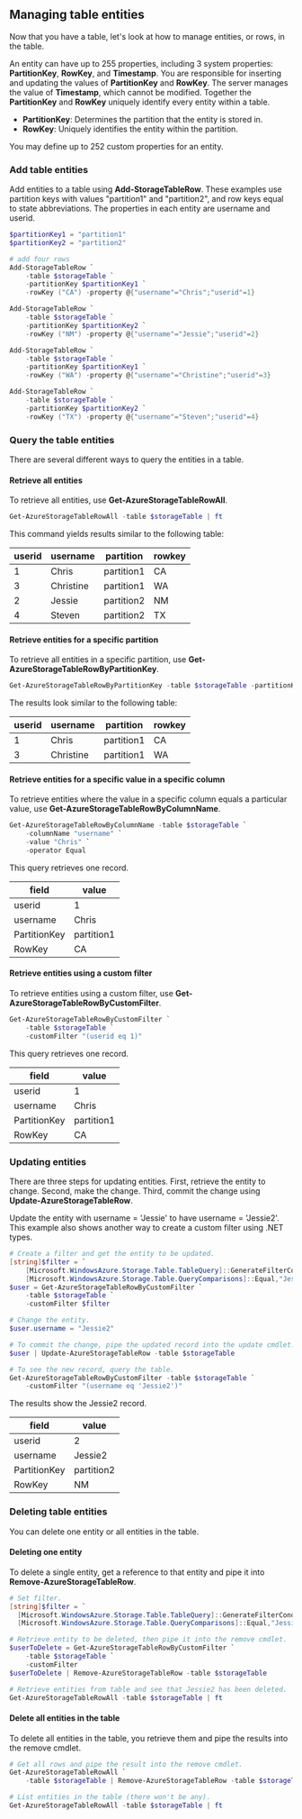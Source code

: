 <!--created by Robin Shahan to go in the articles for table storage w/powershell.
    There is one for Azure Table Storage and one for Azure Cosmos DB Table API -->

## Managing table entities

Now that you have a table, let's look at how to manage entities, or rows, in the table. 

An entity can have up to 255 properties, including 3 system properties: **PartitionKey**, **RowKey**, and **Timestamp**. You are responsible for inserting and updating the values of **PartitionKey** and **RowKey**. The server manages the value of **Timestamp**, which cannot be modified. Together the **PartitionKey** and **RowKey** uniquely identify every entity within a table.

* **PartitionKey**: Determines the partition that the entity is stored in.
* **RowKey**: Uniquely identifies the entity within the partition.

You may define up to 252 custom properties for an entity. 

### Add table entities

Add entities to a table using **Add-StorageTableRow**. These examples use partition keys with values "partition1" and "partition2", and row keys equal to state abbreviations. The properties in each entity are username and userid. 

```powershell
$partitionKey1 = "partition1"
$partitionKey2 = "partition2"

# add four rows 
Add-StorageTableRow `
    -table $storageTable `
    -partitionKey $partitionKey1 `
    -rowKey ("CA") -property @{"username"="Chris";"userid"=1}

Add-StorageTableRow `
    -table $storageTable `
    -partitionKey $partitionKey2 `
    -rowKey ("NM") -property @{"username"="Jessie";"userid"=2}

Add-StorageTableRow `
    -table $storageTable `
    -partitionKey $partitionKey1 `
    -rowKey ("WA") -property @{"username"="Christine";"userid"=3}

Add-StorageTableRow `
    -table $storageTable `
    -partitionKey $partitionKey2 `
    -rowKey ("TX") -property @{"username"="Steven";"userid"=4}
```

### Query the table entities

There are several different ways to query the entities in a table.

#### Retrieve all entities

To retrieve all entities, use **Get-AzureStorageTableRowAll**.

```powershell
Get-AzureStorageTableRowAll -table $storageTable | ft
```

This command yields results similar to the following table:

| userid | username | partition | rowkey |
|----|---------|---------------|----|
| 1 | Chris | partition1 | CA |
| 3 | Christine | partition1 | WA |
| 2 | Jessie | partition2 | NM |
| 4 | Steven | partition2 | TX |

#### Retrieve entities for a specific partition

To retrieve all entities in a specific partition, use **Get-AzureStorageTableRowByPartitionKey**.

```powershell
Get-AzureStorageTableRowByPartitionKey -table $storageTable -partitionKey $partitionKey1 | ft
```
The results look similar to the following table:

| userid | username | partition | rowkey |
|----|---------|---------------|----|
| 1 | Chris | partition1 | CA |
| 3 | Christine | partition1 | WA |

#### Retrieve entities for a specific value in a specific column

To retrieve entities where the value in a specific column equals a particular value, use **Get-AzureStorageTableRowByColumnName**.

```powershell
Get-AzureStorageTableRowByColumnName -table $storageTable `
    -columnName "username" `
    -value "Chris" `
    -operator Equal
```

This query retrieves one record.

|field|value|
|----|----|
| userid | 1 |
| username | Chris |
| PartitionKey | partition1 |
| RowKey      | CA |

#### Retrieve entities using a custom filter 

To retrieve entities using a custom filter, use **Get-AzureStorageTableRowByCustomFilter**.

```powershell
Get-AzureStorageTableRowByCustomFilter `
    -table $storageTable `
    -customFilter "(userid eq 1)"
```

This query retrieves one record.

|field|value|
|----|----|
| userid | 1 |
| username | Chris |
| PartitionKey | partition1 |
| RowKey      | CA |

### Updating entities 

There are three steps for updating entities. First, retrieve the entity to change. Second, make the change. Third, commit the change using **Update-AzureStorageTableRow**.

Update the entity with username = 'Jessie' to have username = 'Jessie2'. This example also shows another way to create a custom filter using .NET types. 

```powershell
# Create a filter and get the entity to be updated.
[string]$filter = `
    [Microsoft.WindowsAzure.Storage.Table.TableQuery]::GenerateFilterCondition("username",`
    [Microsoft.WindowsAzure.Storage.Table.QueryComparisons]::Equal,"Jessie")
$user = Get-AzureStorageTableRowByCustomFilter `
    -table $storageTable `
    -customFilter $filter

# Change the entity.
$user.username = "Jessie2" 

# To commit the change, pipe the updated record into the update cmdlet.
$user | Update-AzureStorageTableRow -table $storageTable 

# To see the new record, query the table.
Get-AzureStorageTableRowByCustomFilter -table $storageTable `
    -customFilter "(username eq 'Jessie2')"
```

The results show the Jessie2 record.

|field|value|
|----|----|
| userid | 2 |
| username | Jessie2 |
| PartitionKey | partition2 |
| RowKey      | NM |

### Deleting table entities

You can delete one entity or all entities in the table.

#### Deleting one entity

To delete a single entity, get a reference to that entity and pipe it into **Remove-AzureStorageTableRow**.

```powershell
# Set filter.
[string]$filter = `
  [Microsoft.WindowsAzure.Storage.Table.TableQuery]::GenerateFilterCondition("username",`
  [Microsoft.WindowsAzure.Storage.Table.QueryComparisons]::Equal,"Jessie2")

# Retrieve entity to be deleted, then pipe it into the remove cmdlet.
$userToDelete = Get-AzureStorageTableRowByCustomFilter `
    -table $storageTable `
    -customFilter 
$userToDelete | Remove-AzureStorageTableRow -table $storageTable 

# Retrieve entities from table and see that Jessie2 has been deleted.
Get-AzureStorageTableRowAll -table $storageTable | ft
```

#### Delete all entities in the table 

To delete all entities in the table, you retrieve them and pipe the results into the remove cmdlet. 

```powershell
# Get all rows and pipe the result into the remove cmdlet.
Get-AzureStorageTableRowAll `
    -table $storageTable | Remove-AzureStorageTableRow -table $storageTable 

# List entities in the table (there won't be any).
Get-AzureStorageTableRowAll -table $storageTable | ft
```

<!-- Update_Description: wording update -->
<!-- ms.date: 03/26/2018 -->
